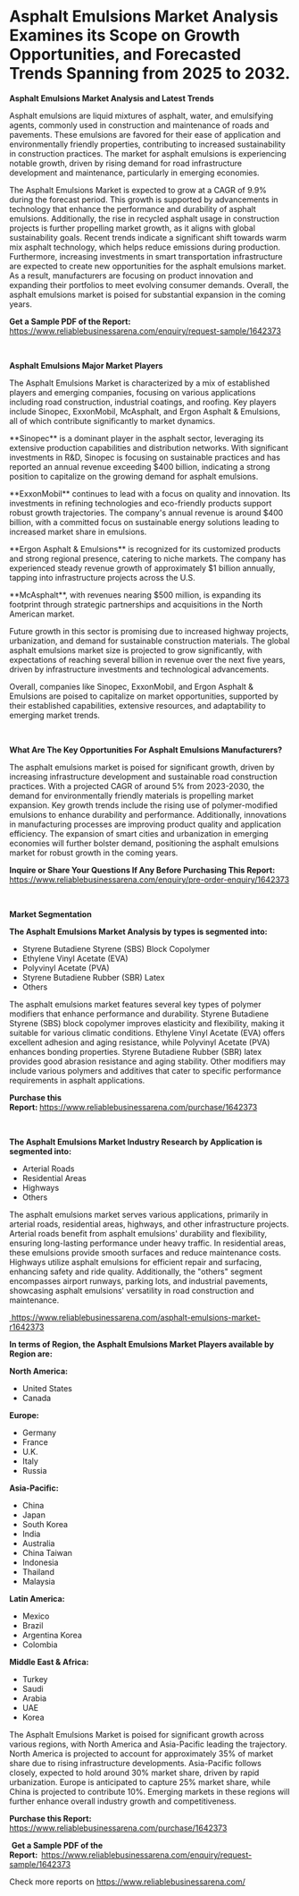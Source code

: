 <p><h1>Asphalt Emulsions Market Analysis Examines its Scope on Growth Opportunities, and Forecasted Trends Spanning from 2025 to 2032.</h1></p><p><strong>Asphalt Emulsions Market Analysis and Latest Trends</strong></p>
<p><p>Asphalt emulsions are liquid mixtures of asphalt, water, and emulsifying agents, commonly used in construction and maintenance of roads and pavements. These emulsions are favored for their ease of application and environmentally friendly properties, contributing to increased sustainability in construction practices. The market for asphalt emulsions is experiencing notable growth, driven by rising demand for road infrastructure development and maintenance, particularly in emerging economies.</p><p>The Asphalt Emulsions Market is expected to grow at a CAGR of 9.9% during the forecast period. This growth is supported by advancements in technology that enhance the performance and durability of asphalt emulsions. Additionally, the rise in recycled asphalt usage in construction projects is further propelling market growth, as it aligns with global sustainability goals. Recent trends indicate a significant shift towards warm mix asphalt technology, which helps reduce emissions during production. Furthermore, increasing investments in smart transportation infrastructure are expected to create new opportunities for the asphalt emulsions market. As a result, manufacturers are focusing on product innovation and expanding their portfolios to meet evolving consumer demands. Overall, the asphalt emulsions market is poised for substantial expansion in the coming years.</p></p>
<p><strong>Get a Sample PDF of the Report:&nbsp;</strong> <a href="https://www.reliablebusinessarena.com/enquiry/request-sample/1642373?utm_campaign=2514&utm_medium=2&utm_source=Github&utm_content=ia&utm_term=02042025&utm_id=asphalt-emulsions">https://www.reliablebusinessarena.com/enquiry/request-sample/1642373</a></p>
<p>&nbsp;</p>
<p><strong>Asphalt Emulsions Major Market Players</strong></p>
<p><p>The Asphalt Emulsions Market is characterized by a mix of established players and emerging companies, focusing on various applications including road construction, industrial coatings, and roofing. Key players include Sinopec, ExxonMobil, McAsphalt, and Ergon Asphalt & Emulsions, all of which contribute significantly to market dynamics.</p><p>**Sinopec** is a dominant player in the asphalt sector, leveraging its extensive production capabilities and distribution networks. With significant investments in R&D, Sinopec is focusing on sustainable practices and has reported an annual revenue exceeding $400 billion, indicating a strong position to capitalize on the growing demand for asphalt emulsions.</p><p>**ExxonMobil** continues to lead with a focus on quality and innovation. Its investments in refining technologies and eco-friendly products support robust growth trajectories. The company's annual revenue is around $400 billion, with a committed focus on sustainable energy solutions leading to increased market share in emulsions.</p><p>**Ergon Asphalt & Emulsions** is recognized for its customized products and strong regional presence, catering to niche markets. The company has experienced steady revenue growth of approximately $1 billion annually, tapping into infrastructure projects across the U.S.</p><p>**McAsphalt**, with revenues nearing $500 million, is expanding its footprint through strategic partnerships and acquisitions in the North American market.</p><p>Future growth in this sector is promising due to increased highway projects, urbanization, and demand for sustainable construction materials. The global asphalt emulsions market size is projected to grow significantly, with expectations of reaching several billion in revenue over the next five years, driven by infrastructure investments and technological advancements.</p><p>Overall, companies like Sinopec, ExxonMobil, and Ergon Asphalt & Emulsions are poised to capitalize on market opportunities, supported by their established capabilities, extensive resources, and adaptability to emerging market trends.</p></p>
<p>&nbsp;</p>
<p><strong>What Are The Key Opportunities For Asphalt Emulsions Manufacturers?</strong></p>
<p><p>The asphalt emulsions market is poised for significant growth, driven by increasing infrastructure development and sustainable road construction practices. With a projected CAGR of around 5% from 2023-2030, the demand for environmentally friendly materials is propelling market expansion. Key growth trends include the rising use of polymer-modified emulsions to enhance durability and performance. Additionally, innovations in manufacturing processes are improving product quality and application efficiency. The expansion of smart cities and urbanization in emerging economies will further bolster demand, positioning the asphalt emulsions market for robust growth in the coming years.</p></p>
<p><strong>Inquire or Share Your Questions If Any Before Purchasing This Report:</strong> <a href="https://www.reliablebusinessarena.com/enquiry/pre-order-enquiry/1642373?utm_campaign=2514&utm_medium=2&utm_source=Github&utm_content=ia&utm_term=02042025&utm_id=asphalt-emulsions">https://www.reliablebusinessarena.com/enquiry/pre-order-enquiry/1642373</a></p>
<p>&nbsp;</p>
<p><strong>Market Segmentation</strong></p>
<p><strong>The Asphalt Emulsions Market Analysis by types is segmented into:</strong></p>
<p><ul><li>Styrene Butadiene Styrene (SBS) Block Copolymer</li><li>Ethylene Vinyl Acetate (EVA)</li><li>Polyvinyl Acetate (PVA)</li><li>Styrene Butadiene Rubber (SBR) Latex</li><li>Others</li></ul></p>
<p><p>The asphalt emulsions market features several key types of polymer modifiers that enhance performance and durability. Styrene Butadiene Styrene (SBS) block copolymer improves elasticity and flexibility, making it suitable for various climatic conditions. Ethylene Vinyl Acetate (EVA) offers excellent adhesion and aging resistance, while Polyvinyl Acetate (PVA) enhances bonding properties. Styrene Butadiene Rubber (SBR) latex provides good abrasion resistance and aging stability. Other modifiers may include various polymers and additives that cater to specific performance requirements in asphalt applications.</p></p>
<p><strong>Purchase this Report:&nbsp;</strong><a href="https://www.reliablebusinessarena.com/purchase/1642373?utm_campaign=2514&utm_medium=2&utm_source=Github&utm_content=ia&utm_term=02042025&utm_id=asphalt-emulsions">https://www.reliablebusinessarena.com/purchase/1642373</a></p>
<p>&nbsp;</p>
<p><strong>The Asphalt Emulsions Market Industry Research by Application is segmented into:</strong></p>
<p><ul><li>Arterial Roads</li><li>Residential Areas</li><li>Highways</li><li>Others</li></ul></p>
<p><p>The asphalt emulsions market serves various applications, primarily in arterial roads, residential areas, highways, and other infrastructure projects. Arterial roads benefit from asphalt emulsions' durability and flexibility, ensuring long-lasting performance under heavy traffic. In residential areas, these emulsions provide smooth surfaces and reduce maintenance costs. Highways utilize asphalt emulsions for efficient repair and surfacing, enhancing safety and ride quality. Additionally, the "others" segment encompasses airport runways, parking lots, and industrial pavements, showcasing asphalt emulsions' versatility in road construction and maintenance.</p></p>
<p><a href="https://www.reliablebusinessarena.com/asphalt-emulsions-market-r1642373?utm_campaign=2514&utm_medium=2&utm_source=Github&utm_content=ia&utm_term=02042025&utm_id=asphalt-emulsions">&nbsp;https://www.reliablebusinessarena.com/asphalt-emulsions-market-r1642373</a></p>
<p><strong>In terms of Region, the Asphalt Emulsions Market Players available by Region are:</strong></p>
<p>
    <p> <strong> North America: </strong>
        <ul>
            <li>United States</li>
            <li>Canada</li>
        </ul>
        </p> 
    <p> <strong> Europe: </strong>
        <ul>
            <li>Germany</li>
            <li>France</li>
            <li>U.K.</li>
            <li>Italy</li>
            <li>Russia</li>
        </ul>
        </p> 
    <p> <strong> Asia-Pacific: </strong>
        <ul>
            <li>China</li>
            <li>Japan</li>
            <li>South Korea</li>
            <li>India</li>
            <li>Australia</li>
            <li>China Taiwan</li>
            <li>Indonesia</li>
            <li>Thailand</li>
            <li>Malaysia</li>
        </ul>
        </p> 
    <p> <strong> Latin America: </strong>
        <ul>
            <li>Mexico</li>
            <li>Brazil</li>
            <li>Argentina Korea</li>
            <li>Colombia</li>
        </ul>
        </p> 
    <p> <strong> Middle East & Africa: </strong>
        <ul>
            <li>Turkey</li>
            <li>Saudi</li>
            <li>Arabia</li>
            <li>UAE</li>
            <li>Korea</li>
        </ul>
    </p>
    </p>
<p><p>The Asphalt Emulsions Market is poised for significant growth across various regions, with North America and Asia-Pacific leading the trajectory. North America is projected to account for approximately 35% of market share due to rising infrastructure developments. Asia-Pacific follows closely, expected to hold around 30% market share, driven by rapid urbanization. Europe is anticipated to capture 25% market share, while China is projected to contribute 10%. Emerging markets in these regions will further enhance overall industry growth and competitiveness.</p></p>
<p><strong>Purchase this Report: </strong><a href="https://www.reliablebusinessarena.com/purchase/1642373?utm_campaign=2514&utm_medium=2&utm_source=Github&utm_content=ia&utm_term=02042025&utm_id=asphalt-emulsions">https://www.reliablebusinessarena.com/purchase/1642373</a></p>
<p>&nbsp;<strong>Get a Sample PDF of the Report:&nbsp;&nbsp;</strong><a href="https://www.reliablebusinessarena.com/enquiry/request-sample/1642373?utm_campaign=2514&utm_medium=2&utm_source=Github&utm_content=ia&utm_term=02042025&utm_id=asphalt-emulsions">https://www.reliablebusinessarena.com/enquiry/request-sample/1642373</a></p>
<p><strong></strong></p>
<p>Check more reports on <a href="https://www.reliablebusinessarena.com/?utm_campaign=2514&utm_medium=2&utm_source=Github&utm_content=ia&utm_term=02042025&utm_id=asphalt-emulsions">https://www.reliablebusinessarena.com/</a></p>